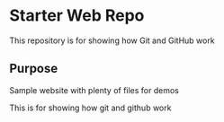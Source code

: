 # Starter Web Repo

This repository is for showing how Git and GitHub work

## Purpose

Sample website with plenty of files for demos

 This is for showing how git and github work